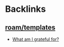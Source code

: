 
# Backlinks
## [roam/templates](<roam/templates.md>)
- [What am I grateful for?](<What am I grateful for?.md>)

